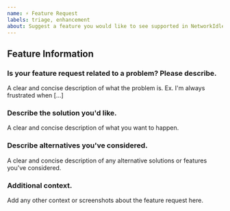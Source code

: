 ```yaml
---
name: ⚡️ Feature Request
labels: triage, enhancement
about: Suggest a feature you would like to see supported in NetworkIdle.
---
```


## Feature Information

### Is your feature request related to a problem? Please describe.

A clear and concise description of what the problem is. Ex. I'm always frustrated when [...]

### Describe the solution you'd like.

A clear and concise description of what you want to happen.

### Describe alternatives you've considered.

A clear and concise description of any alternative solutions or features you've considered.

### Additional context.

Add any other context or screenshots about the feature request here.
